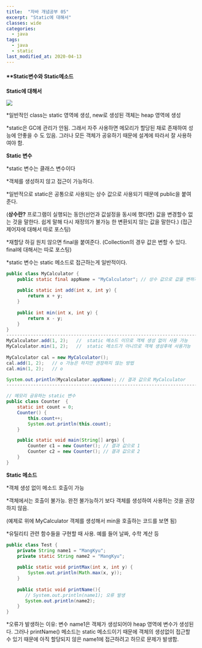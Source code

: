 ```yaml
---
title:  "자바 개념공부 05"
excerpt: "Static에 대해서"
classes: wide
categories:
  - java
tags:
  - java
  - static
last_modified_at: 2020-04-13
---
```


#### **Static변수와 Static메소드



**Static에 대해서**

![]({{site.url}}/assets/images/static.jfif)

*일반적인 class는 static 영역에 생성, new로 생성된 객체는 heap 영역에 생성

*static은 GC에 관리가 안됨. 그래서 자주 사용하면 메모리가 할당된 채로 존재하여 성능에 안좋을 수 도 있음. 그러나 모든 객체가 공유하기 때문에 설계에 따라서 잘 사용하여야 함.



**Static 변수**

*static 변수는 클래스 변수이다

*객체를 생성하지 않고 접근이 가능하다.

*일반적으로 static은 공통으로 사용되는 상수 값으로 사용되기 때문에 public을 붙여준다.

(**상수란?** 프로그램이 실행되는 동안(선언과 값설정을 동시에 했다면) 값을 변경할수 없는 것을 말한다. 쉽게 말해 다시 재정의가 불가능 한 변환되지 않는 값을 말한다.) (접근제어자에 대해서 따로 포스팅)

*재할당 하길 원치 않으면 final을 붙여준다. (Collection의 경우 값은 변할 수 있다. final에 대해서는 따로 포스팅)

*static 변수는 static 메소드로 접근하는게 일반적이다.

```java
public class MyCalculator {
    public static final appName = "MyCalculator"; // 상수 값으로 값을 변하지 않기 위해 사용
         
    public static int add(int x, int y) {
        return x + y;
    }
 
    public int min(int x, int y) {
        return x - y;
    }
}
-----------------------------------------------------------------------
MyCalculator.add(1, 2);   //  static 메소드 이므로 객체 생성 없이 사용 가능
MyCalculator.min(1, 2);   //  static 메소드가 아니므로 객체 생성후에 사용가능
 
MyCalculator cal = new MyCalculator();
cal.add(1, 2);   // o 가능은 하지만 권장하지 않는 방법
cal.min(1, 2);   // o

System.out.println(Mycalculator.appName); // 결과 값으로 MyCalculator
-----------------------------------------------------------------------

// 메모리 공유하는 static 변수
public class Counter  {
    static int count = 0;
    Counter() {
        this.count++;
        System.out.println(this.count);
    }

    public static void main(String[] args) {
        Counter c1 = new Counter(); // 결과 값으로 1
        Counter c2 = new Counter(); // 결과 값으로 2
    }
}

```



**Static 메소드**

*객체 생성 없이 메소드 호출이 가능

*객체에서는 호출이 불가능. 완전 불가능하기 보다 객체를 생성하여 사용하는 것을 권장하지 않음.

(예제로 위에 MyCalculator 객체를 생성해서 min을 호출하는 코드를 보면 됨)

*유틸리티 관련 함수들을 구현할 때 사용. 예를 들어 날짜, 수학 계산 등

```java
public class Test {
    private String name1 = "MangKyu";
    private static String name2 = "MangKyu";
 
    public static void printMax(int x, int y) {
        System.out.println(Math.max(x, y));
    }
         
    public static void printName(){
       // System.out.println(name1); 오류 발생
       System.out.println(name2);
    }
}
```

*오류가 발생하는 이유: 변수 name1은 객체가 생성되어야 heap 영역에 변수가 생성된다. 그러나 printName() 메소드는 static 메소드이기 때문에 객체의 생성없이 접근할 수 있기 때문에 아직 할당되지 않은 name1에 접근하려고 하므로 문제가 발생함.